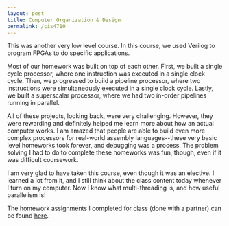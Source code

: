 ```yaml
---
layout: post
title: Computer Organization & Design
permalink: /cis4710
---
```


This was another very low level course. In this course, we used Verilog to program FPGAs to do specific applications.

Most of our homework was built on top of each other. First, we built a single cycle processor, where one instruction was executed in a single clock cycle. Then, we progressed to build a pipeline processor, where two instructions were simultaneously executed in a single clock cycle. Lastly, we built a superscalar processor, where we had two in-order pipelines running in parallel.

All of these projects, looking back, were very challenging. However, they were rewarding and definitely helped me learn more about how an actual computer works. I am amazed that people are able to build even more complex processors for real-world assembly languages--these very basic level homeworks took forever, and debugging was a process. The problem solving I had to do to complete these homeworks was fun, though, even if it was difficult coursework. 

I am very glad to have taken this course, even though it was an elective. I learned a lot from it, and I still think about the class content today whenever I turn on my computer. Now I know what multi-threading is, and how useful parallelism is!

The homework assignments I completed for class (done with a partner) can be found [here](https://github.com/ivyngu/cis471).